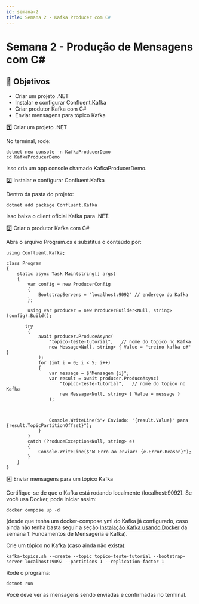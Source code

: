 ```yaml
---
id: semana-2
title: Semana 2 - Kafka Producer com C#
---
```


# Semana 2 - Produção de Mensagens com C#

## 🎯 Objetivos

- Criar um projeto .NET
- Instalar e configurar Confluent.Kafka
- Criar produtor Kafka com C#
- Enviar mensagens para tópico Kafka

1️⃣ Criar um projeto .NET

No terminal, rode:
```
dotnet new console -n KafkaProducerDemo
cd KafkaProducerDemo
```

Isso cria um app console chamado KafkaProducerDemo.

2️⃣ Instalar e configurar Confluent.Kafka

Dentro da pasta do projeto:
```
dotnet add package Confluent.Kafka
```

Isso baixa o client oficial Kafka para .NET.

3️⃣ Criar o produtor Kafka com C#

Abra o arquivo Program.cs e substitua o conteúdo por:
```
using Confluent.Kafka;

class Program
{
    static async Task Main(string[] args)
    {
        var config = new ProducerConfig
        {
            BootstrapServers = "localhost:9092" // endereço do Kafka
        };

        using var producer = new ProducerBuilder<Null, string>(config).Build();

       try
        {
            await producer.ProduceAsync(
                "topico-teste-tutorial",   // nome do tópico no Kafka
                new Message<Null, string> { Value = "treino kafka c#" }
            );
            for (int i = 0; i < 5; i++)
            {
                var message = $"Mensagem {i}";
                var result = await producer.ProduceAsync(
                    "topico-teste-tutorial",   // nome do tópico no Kafka
                    new Message<Null, string> { Value = message }
                );

                

                Console.WriteLine($"✔ Enviado: '{result.Value}' para {result.TopicPartitionOffset}");
            }
        }
        catch (ProduceException<Null, string> e)
        {
            Console.WriteLine($"❌ Erro ao enviar: {e.Error.Reason}");
        }
    }
}
```
4️⃣ Enviar mensagens para um tópico Kafka

Certifique-se de que o Kafka está rodando localmente (localhost:9092).
Se você usa Docker, pode iniciar assim:
```
docker compose up -d
```

(desde que tenha um docker-compose.yml do Kafka já configurado, caso ainda não tenha basta seguir a seção  [Instalação Kafka usando Docker](https://marinaviana.github.io/code-craft/docs/kafka/semana-1#-3-instala%C3%A7%C3%A3o-kafka-usando-docker) da semana 1: Fundamentos de Mensageria e Kafka).

Crie um tópico no Kafka (caso ainda não exista):
```
kafka-topics.sh --create --topic topico-teste-tutorial --bootstrap-server localhost:9092 --partitions 1 --replication-factor 1
```

Rode o programa:
```
dotnet run
```

Você deve ver as mensagens sendo enviadas e confirmadas no terminal.